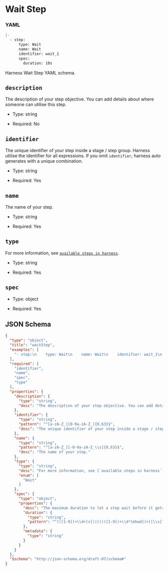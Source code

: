 
# Wait Step

### YAML

```yaml
|-
  - step:
      type: Wait
      name: Wait
      identifier: wait_1
      spec:
        duration: 10s
```

Harness Wait Step YAML schema.

## `description`

The description of your step objective. You can add details about where someone can utilise this step.

- Type: string

- Required: No



## `identifier`

The unique identifier of your step inside a stage / step group. Harness utilise the identifier for all expressions. If you omit `identifier`, harness auto generates with a unique combination.

- Type: string

- Required: Yes



## `name`

The name of your step.

- Type: string

- Required: Yes



## `type`

For more information, see [`available steps in harness`](https://developer.harness.io/docs/category/general-cd).

- Type: string

- Required: Yes



## `spec`



- Type: object

- Required: Yes



## JSON Schema

```json
{
  "type": "object",
  "title": "waitStep",
  "examples": [
    "- step:\n    type: Wait\n    name: Wait\n    identifier: wait_1\n    spec:\n      duration: 10s"
  ],
  "required": [
    "identifier",
    "name",
    "spec",
    "type"
  ],
  "properties": {
    "description": {
      "type": "string",
      "desc": "The description of your step objective. You can add details about where someone can utilise this step."
    },
    "identifier": {
      "type": "string",
      "pattern": "^[a-zA-Z_][0-9a-zA-Z_]{0,63}$",
      "desc": "The unique identifier of your step inside a stage / step group. Harness utilise the identifier for all expressions. If you omit `identifier`, harness auto generates with a unique combination."
    },
    "name": {
      "type": "string",
      "pattern": "^[a-zA-Z_][-0-9a-zA-Z_\\s]{0,63}$",
      "desc": "The name of your step."
    },
    "type": {
      "type": "string",
      "desc": "For more information, see [`available steps in harness`](https://developer.harness.io/docs/category/general-cd).",
      "enum": [
        "Wait"
      ]
    },
    "spec": {
      "type": "object",
      "properties": {
        "desc": "The maximum duration to let a step wait before it gets move to next step. Default`:` 10m.",
        "duration": {
          "type": "string",
          "pattern": "^(([1-9])+\\d+[s])|(((([1-9])+\\d*[mhwd])+([\\s]?\\d+[smhwd])*)|(<\\+input>.*)|(.*<\\+.*>.*)|(^$))$"
        },
        "metadata": {
          "type": "string"
        }
      }
    }
  },
  "$schema": "http://json-schema.org/draft-07/schema#"
}
```
